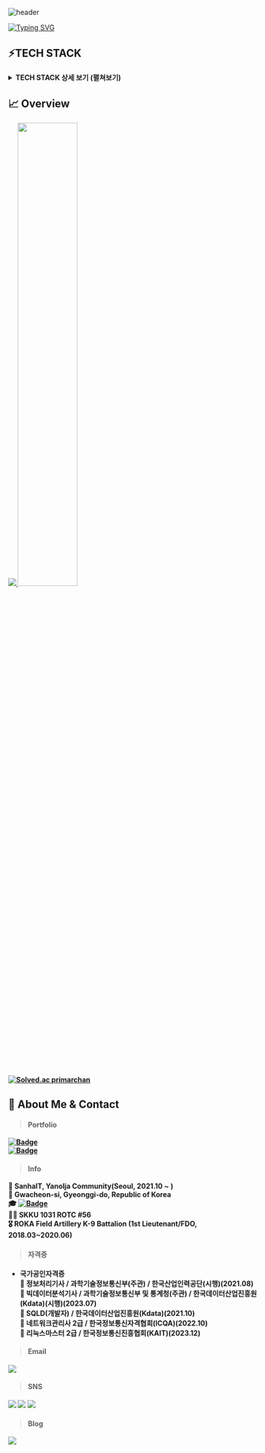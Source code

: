 ![header](https://capsule-render.vercel.app/api?type=waving&color=0:EEFF00,100:a82da8&fontColor=ffffff&height=200&section=header&text=Tae%20Gyun%20An&render&fontSize=70&fontAlign=70&fontAlignY=30&desc=primarchan&descAlign=85&descAlignY=50)

[![Typing SVG](https://readme-typing-svg.herokuapp.com/?color=f0f6fc&lines=3년차+백엔드+개발자+안태균입니다😃&font=Nanum+Pen+Script&size=30)](https://git.io/typing-svg) 
  
<h2><b> ⚡TECH STACK </b></h2>  

<details>
<summary><b> TECH STACK 상세 보기 (펼쳐보기) </b></summary>
<div markdown="1">

> ##### Back-End
<img src="https://img.shields.io/badge/Java-007396?style=plastic&logo=java&logoColor=white"/></a>
<img src="https://img.shields.io/badge/Kotlin-7F52FF?style=plastic&logo=Kotlin&logoColor=white"/></a>
<img src="https://img.shields.io/badge/Spring-6DB33F?style=plastic&logo=Spring&logoColor=white"/></a>
<img src="https://img.shields.io/badge/Spring%20Boot-6DB33F?style=plastic&logo=Spring%20Boot&logoColor=white"/></a>
<img src="https://img.shields.io/badge/Node.js-339933?style=plastic&logo=Node.js&logoColor=white"/></a>
<img src="https://img.shields.io/badge/Express.js-000000?style=plastic&logo=Express&logoColor=white"/></a>  

> ##### Front-end
<img src="https://img.shields.io/badge/React-61DAFB?style=plastic&logo=React&logoColor=white"/></a>
<img src="https://img.shields.io/badge/Next.js-000000?style=plastic&logo=Next.js&logoColor=white"/></a>
<img src="https://img.shields.io/badge/Expo-000020?style=plastic&logo=Expo&logoColor=white"/></a>
<img src="https://img.shields.io/badge/Vue.js-4FC08D?style=plastic&logo=Vue.js&logoColor=white"/></a>
<img src="https://img.shields.io/badge/Nuxt.js-00DC82?style=plastic&logo=Nuxt.js&logoColor=white"/></a>
<img src="https://img.shields.io/badge/TypeScript-3178C6?style=plastic&logo=TypeScript&logoColor=white"/></a>
<img src="https://img.shields.io/badge/JavaScript-F7DF1E?style=plastic&logo=JavaScript&logoColor=white"/></a>
<img src="https://img.shields.io/badge/Markdown-000000?style=plastic&logo=Markdown&logoColor=white"/></a>

> ##### Database
<img src="https://img.shields.io/badge/Oracle-F80000?style=plastic&logo=Oracle&logoColor=white"/></a> 
<img src="https://img.shields.io/badge/PostgreSQL-4169E1?style=plastic&logo=PostgreSQL&logoColor=white"/></a>
<img src="https://img.shields.io/badge/MySQL-4479A1?style=plastic&logo=MySQL&logoColor=white"/></a>
<img src="https://img.shields.io/badge/MariaDB-003545?style=plastic&logo=MariaDB&logoColor=white"/></a>
<img src="https://img.shields.io/badge/MongoDB-47A248?style=plastic&logo=MongoDB&logoColor=white"/></a>
<img src="https://img.shields.io/badge/Redis-DC382D?style=plastic&logo=Redis&logoColor=white"/></a>
<img src="https://img.shields.io/badge/Apache%20Kafka-231F20?style=plastic&logo=Apache%20Kafka&logoColor=white"/></a>
<img src="https://img.shields.io/badge/Elasticsearch-005571?style=plastic&logo=Elasticsearch&logoColor=white"/></a>  

> ##### Version Control  
<img src="https://img.shields.io/badge/Git-F05032?style=plastic&logo=Git&logoColor=white"/></a>
<img src="https://img.shields.io/badge/GitHub-181717?style=plastic&logo=GitHub&logoColor=white"/></a>
<img src="https://img.shields.io/badge/GitLab-FCA121?style=plastic&logo=GitLab&logoColor=white"/></a>

> ##### Infra / Server  
<img src="https://img.shields.io/badge/Amazon%20AWS-232F3E?style=plastic&logo=Amazon%20AWS&logoColor=white"/></a>
<img src="https://img.shields.io/badge/Linux-FCC624?style=plastic&logo=Linux&logoColor=white"/></a>
<img src="https://img.shields.io/badge/Docker-2496ED?style=plastic&logo=Docker&logoColor=white"/></a>
<img src="https://img.shields.io/badge/Jenkins-D24939?style=plastic&logo=Jenkins&logoColor=white"/></a>
<img src="https://img.shields.io/badge/Github%20Actions-2088FF?style=plastic&logo=Github%20Actions&logoColor=white"/></a>
<img src="https://img.shields.io/badge/Vim-019733?style=plastic&logo=Vim&logoColor=white"/></a>  

> ##### Big Data 
<img src="https://img.shields.io/badge/Python-3776AB?style=plastic&logo=Python&logoColor=white"/></a>
<img src="https://img.shields.io/badge/Pandas-150458?style=plastic&logo=Pandas&logoColor=white"/></a>
<img src="https://img.shields.io/badge/Numpy-013243?style=plastic&logo=Numpy&logoColor=white"/></a>
<img src="https://img.shields.io/badge/Jupyter-F37626?style=plastic&logo=Jupyter&logoColor=white"/></a>  

> ##### OS
<img src="https://img.shields.io/badge/macOS-000000?style=plastic&logo=macOS&logoColor=white"/></a>
<img src="https://img.shields.io/badge/Windows-0078D6?style=plastic&logo=Windows&logoColor=white"/></a>
<img src="https://img.shields.io/badge/iOS-000000?style=plastic&logo=iOS&logoColor=white"/></a>
<img src="https://img.shields.io/badge/Android-3DDC84?style=plastic&logo=Android&logoColor=white"/></a>  

> ##### IDE
<img src="https://img.shields.io/badge/IntelliJ%20IDEA-000000?style=plastic&logo=IntelliJ%20IDEA&logoColor=white"/></a>
<img src="https://img.shields.io/badge/Visual%20Studio%20Code-007ACC?style=plastic&logo=Visual%20Studio%20Code&logoColor=white"/></a>
<img src="https://img.shields.io/badge/Xcode-147EFB?style=plastic&logo=Xcode&logoColor=white"/></a>
<img src="https://img.shields.io/badge/Eclipse%20IDE-2C2255?style=plastic&logo=Eclipse%20IDE&logoColor=white"/></a>
<img src="https://img.shields.io/badge/Atom-66595C?style=plastic&logo=Atom&logoColor=white"/></a>  

> ##### Collaboration Tools
<img src="https://img.shields.io/badge/Slack-4A154B?style=plastic&logo=Slack&logoColor=white"/></a>
<img src="https://img.shields.io/badge/Jira-0052CC?style=plastic&logo=Jira&logoColor=white"/></a>
<img src="https://img.shields.io/badge/Confluence-172B4D?style=plastic&logo=Confluence&logoColor=white"/></a>
<img src="https://img.shields.io/badge/Atlassian-0052CC?style=plastic&logo=Atlassian&logoColor=white"/></a>
<img src="https://img.shields.io/badge/Swagger-85EA2D?style=plastic&logo=Swagger&logoColor=white"/></a>  

</div>
</details>

<h2><b>📈 Overview<b></h2>  

<a href="s">
  <img src="https://github-readme-stats.vercel.app/api/top-langs/?username=primarchan&layout=compact&theme=radical&hide=html,css,jupyter%20notebook" />
</a>

<a href="s">
  <img src="https://github-readme-stats.vercel.app/api?username=primarchan&theme=radical&show_icons=true" width="49%" />
</a>
  
[![Solved.ac primarchan](http://mazassumnida.wtf/api/generate_badge?boj=primarchan)](https://solved.ac/primarchan)  

<h2><b>💬 About Me & Contact</b></h2>  
  
> #### Portfolio  
<a href="https://github.com/primarchan/portfolio">![Badge](https://img.shields.io/badge/Portfolio-2021~2022-skyblue.svg?style(plastic))</a>  
<a href="#">![Badge](https://img.shields.io/badge/Portfolio-2022~2023-skyblue.svg?style(plastic))</a>
  
> #### Info  
🏦 SanhaIT, Yanolja Community(Seoul, 2021.10 ~ )  
🏡 Gwacheon-si, Gyeonggi-do, Republic of Korea  
🎓 <a href="https://www.skku.edu/skku/index.do">![Badge](https://img.shields.io/badge/Sungkyunkwan%20Univ.-2014~2018-green.svg?style(plastic))</a>  
👨‍✈️ SKKU 1031 ROTC #56  
🎖 ROKA Field Artillery K-9 Battalion (1st Lieutenant/FDO, 2018.03~2020.06)  

> #### 자격증
- 국가공인자격증  
  📌 정보처리기사 / 과학기술정보통신부(주관) / 한국산업인력공단(시행)(2021.08)  
  📌 빅데이터분석기사 / 과학기술정보통신부 및 통계청(주관) / 한국데이터산업진흥원(Kdata)(시행)(2023.07)  
  📌 SQLD(개발자) / 한국데이터산업진흥원(Kdata)(2021.10)   
  📌 네트워크관리사 2급 / 한국정보통신자격협회(ICQA)(2022.10)  
  📌 리눅스마스터 2급 / 한국정보통신진흥협회(KAIT)(2023.12)  
  <!-- -📖 ADsP(데이터분석준전문가) / 한국데이터산업진흥원(Kdata)(2023 4Q 예정)  -->
<!-- - 민간 사설 자격증  -->
  <!-- 📖 AWS CLF(Cloud Practitioner Foundational) / Amazon Web Services(2023 3Q 예정)  -->
  <!-- 📖 AWS SAA(Solutions Architect Associate) / Amazon Web Services(2023 4Q 예정)  -->
  <!-- 📖 AWS DVA(Developer Associate) / Amazon Web Services  -->
  <!-- 📖 AWS SAP(SysOps Administrator Associate) / Amazon Web Services  -->
  
> #### Email
<img src="https://img.shields.io/badge/Gmail-EA4335?style=plastic&logo=Gmail&logoColor=white"/></a>  

> #### SNS
<a href="https://www.instagram.com/dev.primarchan"><img src="https://img.shields.io/badge/Instagram-E4405F?style=plastic&logo=Instagram&logoColor=white"/></a>
<a href="https://www.facebook.com/primarchan"><img src="https://img.shields.io/badge/Facebook-1877F2?style=plastic&logo=Facebook&logoColor=white"/></a>
<img src="https://img.shields.io/badge/Twitter-20C997?style=plastic&logo=Twitter&logoColor=white"/></a>

> #### Blog
<img src="https://img.shields.io/badge/Velog-1DA1F2?style=plastic&logo=Velog&logoColor=white"/></a>

